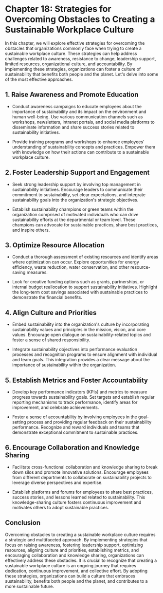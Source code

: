 Chapter 18: Strategies for Overcoming Obstacles to Creating a Sustainable Workplace Culture
===========================================================================================

In this chapter, we will explore effective strategies for overcoming the obstacles that organizations commonly face when trying to create a sustainable workplace culture. These strategies can help address challenges related to awareness, resistance to change, leadership support, limited resources, organizational culture, and accountability. By implementing these strategies, organizations can foster a culture of sustainability that benefits both people and the planet. Let's delve into some of the most effective approaches.

**1. Raise Awareness and Promote Education**
--------------------------------------------

* Conduct awareness campaigns to educate employees about the importance of sustainability and its impact on the environment and human well-being. Use various communication channels such as workshops, newsletters, intranet portals, and social media platforms to disseminate information and share success stories related to sustainability initiatives.

* Provide training programs and workshops to enhance employees' understanding of sustainability concepts and practices. Empower them with knowledge on how their actions can contribute to a sustainable workplace culture.

**2. Foster Leadership Support and Engagement**
-----------------------------------------------

* Seek strong leadership support by involving top management in sustainability initiatives. Encourage leaders to communicate their commitment to sustainability, set clear expectations, and integrate sustainability goals into the organization's strategic objectives.

* Establish sustainability champions or green teams within the organization comprised of motivated individuals who can drive sustainability efforts at the departmental or team level. These champions can advocate for sustainable practices, share best practices, and inspire others.

**3. Optimize Resource Allocation**
-----------------------------------

* Conduct a thorough assessment of existing resources and identify areas where optimization can occur. Explore opportunities for energy efficiency, waste reduction, water conservation, and other resource-saving measures.

* Look for creative funding options such as grants, partnerships, or internal budget reallocation to support sustainability initiatives. Highlight the long-term cost savings associated with sustainable practices to demonstrate the financial benefits.

**4. Align Culture and Priorities**
-----------------------------------

* Embed sustainability into the organization's culture by incorporating sustainability values and principles in the mission, vision, and core values. Encourage open dialogue on sustainability-related topics and foster a sense of shared responsibility.

* Integrate sustainability objectives into performance evaluation processes and recognition programs to ensure alignment with individual and team goals. This integration provides a clear message about the importance of sustainability within the organization.

**5. Establish Metrics and Foster Accountability**
--------------------------------------------------

* Develop key performance indicators (KPIs) and metrics to measure progress towards sustainability goals. Set targets and establish regular reporting mechanisms to track performance, identify areas for improvement, and celebrate achievements.

* Foster a sense of accountability by involving employees in the goal-setting process and providing regular feedback on their sustainability performance. Recognize and reward individuals and teams that demonstrate exceptional commitment to sustainable practices.

**6. Encourage Collaboration and Knowledge Sharing**
----------------------------------------------------

* Facilitate cross-functional collaboration and knowledge sharing to break down silos and promote innovative solutions. Encourage employees from different departments to collaborate on sustainability projects to leverage diverse perspectives and expertise.

* Establish platforms and forums for employees to share best practices, success stories, and lessons learned related to sustainability. This knowledge-sharing culture fosters continuous improvement and motivates others to adopt sustainable practices.

**Conclusion**
--------------

Overcoming obstacles to creating a sustainable workplace culture requires a strategic and multifaceted approach. By implementing strategies that focus on raising awareness, fostering leadership support, optimizing resources, aligning culture and priorities, establishing metrics, and encouraging collaboration and knowledge sharing, organizations can effectively address these obstacles. It is crucial to recognize that creating a sustainable workplace culture is an ongoing journey that requires dedication, continuous improvement, and collective effort. By adopting these strategies, organizations can build a culture that embraces sustainability, benefits both people and the planet, and contributes to a more sustainable future.

